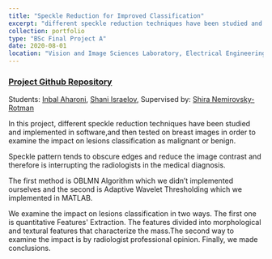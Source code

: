 ```yaml
---
title: "Speckle Reduction for Improved Classification"
excerpt: "different speckle reduction techniques have been studied and implemented in software,and then tested on breast images in order to examine the impact on lesions classification as malignant or benign <br/><img src='./../images/Speckle_Pic_1.png'>"
collection: portfolio
type: "BSc Final Project A"
date: 2020-08-01
location: "Vision and Image Sciences Laboratory, Electrical Engineering department, Technion"
---
```


### [Project Github Repository](https://github.com/shani1610/Speckle-Reduction-for-Improved-Classification)

Students: [Inbal Aharoni](mailto:AHARONINBAL@gmail.com),  [Shani Israelov](mailto:shani1610@gmail.com), Supervised by: [Shira Nemirovsky-Rotman](mailto:nshira@campus.technion.ac.il)

In this project, different speckle reduction techniques have been studied and implemented in software,and then tested on breast images in order to examine the impact on lesions classification as malignant or benign.

Speckle pattern tends to obscure edges and reduce the image contrast and therefore is interrupting the radiologists in the medical diagnosis.

The first method is OBLMN Algorithm which we didn’t implemented ourselves
and the second is Adaptive Wavelet Thresholding which we implemented in MATLAB. 

We examine the impact on lesions classification in two ways. 
The first one is quantitative Features' Extraction. The features divided into morphological and textural features that characterize the mass.The second way to examine the impact is by radiologist professional opinion. Finally, we made conclusions. 
